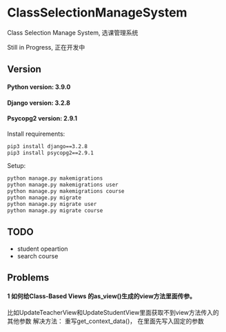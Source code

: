 # ClassSelectionManageSystem
Class Selection Manage System, 选课管理系统

Still in Progress, 正在开发中

## Version
#### Python   version: 3.9.0
#### Django   version: 3.2.8
#### Psycopg2 version: 2.9.1

Install requirements:
```txt
pip3 install django==3.2.8
pip3 install psycopg2==2.9.1
```

Setup:
```txt
python manage.py makemigrations
python manage.py makemigrations user
python manage.py makemigrations course
python manage.py migrate
python manage.py migrate user
python manage.py migrate course
```

## TODO
- student opeartion
- search course


## Problems
#### 1 如何给Class-Based Views 的as_view()生成的view方法里面传参。
比如UpdateTeacherView和UpdateStudentView里面获取不到view方法传入的其他参数
解决方法： 重写get_context_data()， 在里面先写入固定的参数